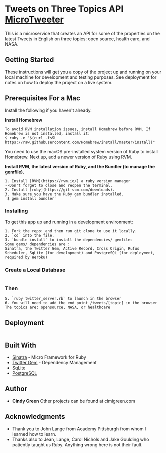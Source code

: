 # Tweets  on Three Topics API [MicroTweeter](https://microservicetwitter.herokuapp.com/tweets/opensource)

This is a microservice that creates an API for some of the properties on the latest Tweets in English on three topics: open source, health care, and NASA.

## Getting Started

These instructions will get you a copy of the project up and running on your local machine for development and testing purposes. See deployment for notes on how to deploy the project on a live system.

## Prerequisites For a Mac

Install the following if you haven't already. 

**Install Homebrew**
```      
To avoid RVM installation issues, install Homebrew before RVM. If Homebrew is not installed, install it:
$ ruby -e "$(curl -fsSL https://raw.githubusercontent.com/Homebrew/install/master/install)"
```
You need to use the macOS pre-installed system version of Ruby to install Homebrew. Next up, add a newer version of Ruby using RVM.

**Install RVM, the latest version of Ruby, and the Bundler (to manage the gemfile).**
```
1. Install [RVM](https://rvm.io/) a ruby version manager
--Don't forget to close and reopen the terminal.
2. Install [ruby](https://git-scm.com/downloads).
3. Make sure you have the Ruby gem bundler installed. 
`$ gem install bundler`
```

### Installing
To get this app up and running in a development environment:
```
1. Fork the repo: and then run git clone to use it locally.
2. `cd` into the file.
3. `bundle install` to install the dependencies/ gemfiles
Some gems/ dependencies are :
Sinatra, the Twitter Gem, Active Record, Cross Origin, Rufus Scheduler, SqLite (for development) and PostgreSQL (for deployment, required by Heroku)
```
### Create a Local Database
```

```
### Then
```
5. `ruby twitter_server.rb` to launch in the browser
6. You will need to add the end point /tweets/[topic] in the browser
The topics are: opensource, NASA, or healthcare
```

## Deployment
```

```

## Built With

* [Sinatra](http://www.sinatrarb.com/) - Micro Framework for Ruby
* [Twitter Gem](http://www.rubydoc.info/gems/twitter) - Dependency Management
* [SqLite](https://sqlite.org/)
* [PostgreSQL](https://www.postgresql.org/)

## Author

* **Cindy Green** Other projects can be found at cimigreen.com


## Acknowledgments

* Thank you to John Lange from Academy Pittsburgh from whom I learned how to learn.
* Thanks also to Jean, Lange, Carol Nichols and Jake Goulding who patiently taught us Ruby. Anything wrong here is not their fault.
